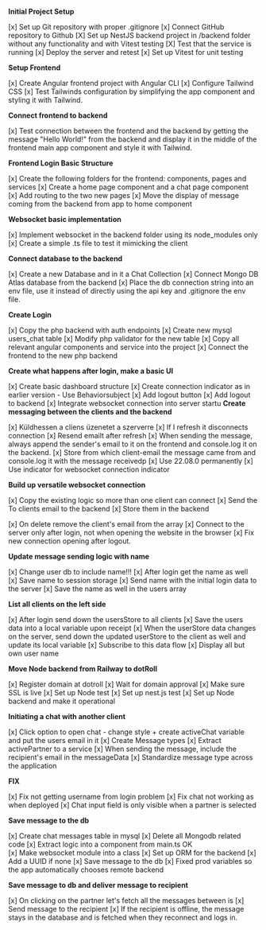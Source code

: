 **Initial Project Setup**

[x] Set up Git repository with proper .gitignore
[x] Connect GitHub repository to Github
[X] Set up NestJS backend project in /backend folder without any functionality and with Vitest testing
[X] Test that the service is running
[x] Deploy the server and retest
[x] Set up Vitest for unit testing

**Setup Frontend**

[x] Create Angular frontend project with Angular CLI
[x] Configure Tailwind CSS
[x] Test Tailwinds configuration by simplifying the app component and styling it with Tailwind.

**Connect frontend to backend**

[x] Test connection between the frontend and the backend by getting the message "Hello World!" from the backend and display it in the middle of the frontend main app component and style it with Tailwind.

**Frontend Login Basic Structure**

[x] Create the following folders for the frontend: components, pages and services
[x] Create a home page component and a chat page component
[x] Add routing to the two new pages
[x] Move the display of message coming from the backend from app to home component

**Websocket basic implementation**

[x] Implement websocket in the backend folder using its node_modules only
[x] Create a simple .ts file to test it mimicking the client

**Connect database to the backend**

[x] Create a new Database and in it a Chat Collection
[x] Connect Mongo DB Atlas database from the backend
[x] Place the db connection string into an env file, use it instead of directly using the api key and .gitignore the env file.

**Create Login**

[x] Copy the php backend with auth endpoints
[x] Create new mysql users_chat table
[x] Modify php validator for the new table
[x] Copy all relevant angular components and service into the project
[x] Connect the frontend to the new php backend

**Create what happens after login, make a basic UI**

[x] Create basic dashboard structure
[x] Create connection indicator as in earlier version - Use Behaviorsubject
[x] Add logout button
[x] Add logout to backend
[x] Integrate websocket connection into server startu
**Create messaging between the clients and the backend**

[x] Küldhessen a cliens üzenetet a szerverre
[x] If I refresh it disconnects connection
[x] Resend emailt after refresh
[x] When sending the message, always append the sender's email to it on the frontend and console.log it on the backend.
[x] Store from which client-email the message came from and console.log it with the message receivedp
[x] Use 22.08.0 permanently
[x] Use indicator for websocket connection indicator

**Build up versatile websocket connection**

[x] Copy the existing logic so more than one client can connect
[x] Send the To clients email to the backend
[x] Store them in the backend

[x] On delete remove the client's email from the array
[x] Connect to the server only after login, not when opening the website in the browser
[x] Fix new connection opening after logout.

**Update message sending logic with name**

[x] Change user db to include name!!!
[x] After login get the name as well
[x] Save name to session storage
[x] Send name with the initial login data to the server
[x] Save the name as well in the users array

**List all clients on the left side**

[x] After login send down the usersStore to all clients
[x] Save the users data into a local variable upon receipt
[x] When the userStore data changes on the server, send down the updated userStore  to the client as well and update its local variable
[x] Subscribe to this data flow
[x] Display all but own user name

**Move Node backend from Railway to dotRoll**

[x] Register domain at dotroll
[x] Wait for domain approval
[x] Make sure SSL is live
[x] Set up Node test
[x] Set up nest.js test
[x] Set up Node backend and make it operational

**Initiating a chat with another client**

[x] Click option to open chat - change style + create activeChat variable and put the users email in it
[x] Create Message types
[x] Extract activePartner to a service
[x] When sending the message, include the recipient's email in the messageData
[x] Standardize message type across the application

**FIX**

[x] Fix not getting username from login problem
[x] Fix chat not working as when deployed
[x] Chat input field is only visible when a partner is selected

**Save message to the db**

[x] Create chat messages table in mysql
[x] Delete all Mongodb related code
[x] Extract logic into a component from main.ts OK  
[x] Make websocket module into a class
[x] Set up ORM for the backend
[x] Add a UUID if none
[x] Save message to the db
[x] Fixed prod variables so the app automatically chooses remote backend

**Save message to db and deliver message to recipient**

[x] On clicking on the partner let's fetch all the messages between is
[x] Send message to the recipient
[x] If the recipient is offline, the message stays in the database and is fetched when they reconnect and logs in.